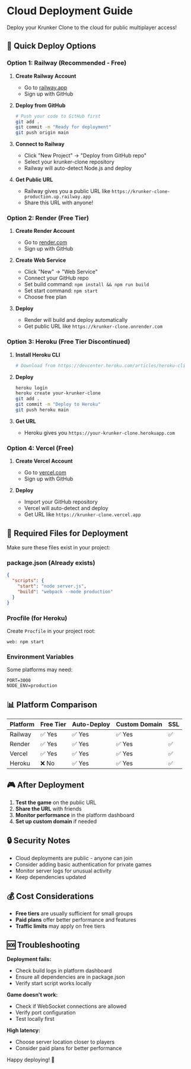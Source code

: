 # Cloud Deployment Guide

Deploy your Krunker Clone to the cloud for public multiplayer access!

## 🚀 Quick Deploy Options

### Option 1: Railway (Recommended - Free)

1. **Create Railway Account**
   - Go to [railway.app](https://railway.app)
   - Sign up with GitHub

2. **Deploy from GitHub**
   ```bash
   # Push your code to GitHub first
   git add .
   git commit -m "Ready for deployment"
   git push origin main
   ```

3. **Connect to Railway**
   - Click "New Project" → "Deploy from GitHub repo"
   - Select your krunker-clone repository
   - Railway will auto-detect Node.js and deploy

4. **Get Public URL**
   - Railway gives you a public URL like `https://krunker-clone-production.up.railway.app`
   - Share this URL with anyone!

### Option 2: Render (Free Tier)

1. **Create Render Account**
   - Go to [render.com](https://render.com)
   - Sign up with GitHub

2. **Create Web Service**
   - Click "New" → "Web Service"
   - Connect your GitHub repo
   - Set build command: `npm install && npm run build`
   - Set start command: `npm start`
   - Choose free plan

3. **Deploy**
   - Render will build and deploy automatically
   - Get public URL like `https://krunker-clone.onrender.com`

### Option 3: Heroku (Free Tier Discontinued)

1. **Install Heroku CLI**
   ```bash
   # Download from https://devcenter.heroku.com/articles/heroku-cli
   ```

2. **Deploy**
   ```bash
   heroku login
   heroku create your-krunker-clone
   git add .
   git commit -m "Deploy to Heroku"
   git push heroku main
   ```

3. **Get URL**
   - Heroku gives you `https://your-krunker-clone.herokuapp.com`

### Option 4: Vercel (Free)

1. **Create Vercel Account**
   - Go to [vercel.com](https://vercel.com)
   - Sign up with GitHub

2. **Deploy**
   - Import your GitHub repository
   - Vercel will auto-detect and deploy
   - Get URL like `https://krunker-clone.vercel.app`

## 🔧 Required Files for Deployment

Make sure these files exist in your project:

### package.json (Already exists)
```json
{
  "scripts": {
    "start": "node server.js",
    "build": "webpack --mode production"
  }
}
```

### Procfile (for Heroku)
Create `Procfile` in your project root:
```
web: npm start
```

### Environment Variables
Some platforms may need:
```
PORT=3000
NODE_ENV=production
```

## 📊 Platform Comparison

| Platform | Free Tier | Auto-Deploy | Custom Domain | SSL |
|----------|-----------|-------------|---------------|-----|
| Railway  | ✅ Yes    | ✅ Yes      | ✅ Yes        | ✅  |
| Render   | ✅ Yes    | ✅ Yes      | ✅ Yes        | ✅  |
| Vercel   | ✅ Yes    | ✅ Yes      | ✅ Yes        | ✅  |
| Heroku   | ❌ No     | ✅ Yes      | ✅ Yes        | ✅  |

## 🎮 After Deployment

1. **Test the game** on the public URL
2. **Share the URL** with friends
3. **Monitor performance** in the platform dashboard
4. **Set up custom domain** if needed

## 🔒 Security Notes

- Cloud deployments are public - anyone can join
- Consider adding basic authentication for private games
- Monitor server logs for unusual activity
- Keep dependencies updated

## 💰 Cost Considerations

- **Free tiers** are usually sufficient for small groups
- **Paid plans** offer better performance and features
- **Traffic limits** may apply on free tiers

## 🆘 Troubleshooting

**Deployment fails:**
- Check build logs in platform dashboard
- Ensure all dependencies are in package.json
- Verify start script works locally

**Game doesn't work:**
- Check if WebSocket connections are allowed
- Verify port configuration
- Test locally first

**High latency:**
- Choose server location closer to players
- Consider paid plans for better performance

Happy deploying! 🚀 